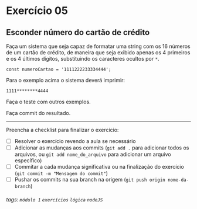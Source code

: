 # Exercício 05

## Esconder número do cartão de crédito

Faça um sistema que seja capaz de formatar uma string com os 16 números de um cartão de crédito, de maneira que seja exibido apenas os 4 primeiros e os 4 últimos dígitos, substituindo os caracteres ocultos por `*`.

```javascript=
const numeroCartao = '1111222233334444';
```

Para o exemplo acima o sistema deverá imprimir:

```
1111********4444
```

Faça o teste com outros exemplos.

Faça commit do resultado.

---

Preencha a checklist para finalizar o exercício:

- [ ] Resolver o exercício revendo a aula se necessário
- [ ] Adicionar as mudanças aos commits (`git add .` para adicionar todos os arquivos, ou `git add nome_do_arquivo` para adicionar um arquivo específico)
- [ ] Commitar a cada mudança significativa ou na finalização do exercício (`git commit -m "Mensagem do commit"`)
- [ ] Pushar os commits na sua branch na origem (`git push origin nome-da-branch`)

###### tags: `módulo 1` `exercícios` `lógica` `nodeJS`
